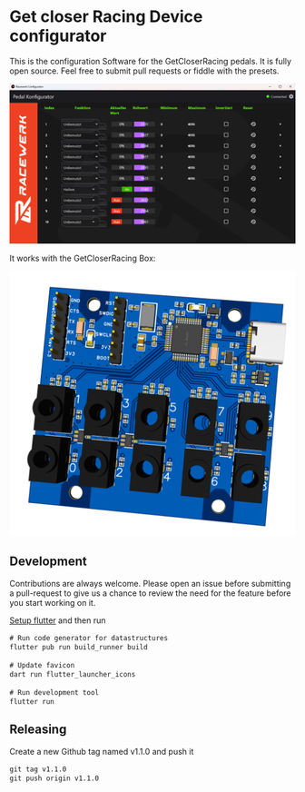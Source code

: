 # Get closer Racing Device configurator

This is the configuration Software for the GetCloserRacing pedals. It is fully open source. Feel free to submit pull requests or fiddle with the presets.

![Demo](docs/Demo.png)

It works with the GetCloserRacing Box:

![Demo](docs/GameController.png)

## Development

Contributions are always welcome. Please open an issue before submitting a pull-request to give us a chance to review the need for the feature before you start working on it.

[Setup flutter](https://docs.flutter.dev/get-started/install/windows) and then run

```console
# Run code generator for datastructures
flutter pub run build_runner build

# Update favicon
dart run flutter_launcher_icons

# Run development tool
flutter run
```

## Releasing

Create a new Github tag named v1.1.0 and push it

```console
git tag v1.1.0
git push origin v1.1.0
```

